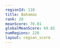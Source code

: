 ```yaml
---
regionId: 110
title: Bahamas
rank: 28
meanScore: 76.81
globalMeanScore: 69.82
numRegions: 220
layout: region_score
---
```

